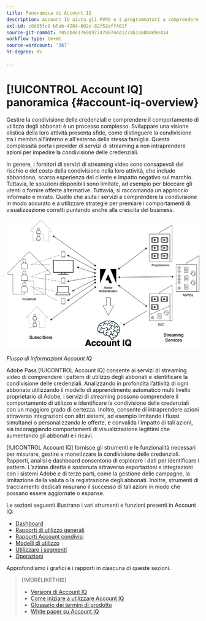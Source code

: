 ```yaml
---
title: Panoramica di Account IQ
description: Account IQ aiuta gli MVPD e i programmatori a comprendere i rischi per le loro entrate e le operazioni aziendali e a determinare le azioni più efficaci da intraprendere per mitigare gli impatti della frode delle credenziali.
exl-id: c0d85fc8-b5ab-4284-802e-82f52eff401f
source-git-commit: 705ab4e176909774700744d127ab19a0b4d9e414
workflow-type: tm+mt
source-wordcount: '367'
ht-degree: 0%

---
```


# [!UICONTROL Account IQ] panoramica {#account-iq-overview}

Gestire la condivisione delle credenziali e comprendere il comportamento di utilizzo degli abbonati è un processo complesso. Sviluppare una visione olistica della loro attività presenta sfide, come distinguere la condivisione tra i membri all&#39;interno e all&#39;esterno della stessa famiglia. Questa complessità porta i provider di servizi di streaming a non intraprendere azioni per impedire la condivisione delle credenziali.

In genere, i fornitori di servizi di streaming video sono consapevoli del rischio e del costo della condivisione nella loro attività, che include abbandono, scarsa esperienza del cliente e impatto negativo sul marchio. Tuttavia, le soluzioni disponibili sono limitate, ad esempio per bloccare gli utenti o fornire offerte alternative. Tuttavia, si raccomanda un approccio informato e mirato. Quello che aiuta i servizi a comprendere la condivisione in modo accurato e a utilizzare strategie per premiare i comportamenti di visualizzazione corretti puntando anche alla crescita del business. </span>

![Diagramma di flusso del conto IQ](assets/aiq-intro.png)

*Flusso di informazioni Account IQ*

Adobe Pass [!UICONTROL Account IQ] consente ai servizi di streaming video di comprendere i pattern di utilizzo degli abbonati e identificare la condivisione delle credenziali. Analizzando in profondità l’attività di ogni abbonato utilizzando il modello di apprendimento automatico multi livello proprietario di Adobe, i servizi di streaming possono comprendere il comportamento di utilizzo e identificare la condivisione delle credenziali con un maggiore grado di certezza. Inoltre, consente di intraprendere azioni attraverso integrazioni con altri sistemi, ad esempio limitando i flussi simultanei o personalizzando le offerte, e convalida l’impatto di tali azioni, sia incoraggiando comportamenti di visualizzazione legittimi che aumentando gli abbonati e i ricavi.

[!UICONTROL Account IQ] fornisce gli strumenti e le funzionalità necessari per misurare, gestire e monetizzare la condivisione delle credenziali. Rapporti, analisi e dashboard consentono di esplorare i dati per identificare i pattern. L’azione diretta è sostenuta attraverso esportazioni e integrazioni con i sistemi Adobe e di terze parti, come la gestione delle campagne, la limitazione della valuta o la registrazione degli abbonati. Inoltre, strumenti di tracciamento dedicati misurano il successo di tali azioni in modo che possano essere aggiornate o espanse.

Le sezioni seguenti illustrano i vari strumenti e funzioni presenti in Account IQ:

* [Dashboard](/help/accountiq/introduction-dashboard.md)
* [Rapporti di utilizzo generali](/help/accountiq/general-usage-reports.md)
* [Rapporti Account condivisi](/help/accountiq/shared-acc-reports.md)
* [Modelli di utilizzo](/help/accountiq/usage-patterns.md)
* [Utilizzare i segmenti](/help/accountiq/work-with-segments.md)
* [Operazioni](/help/accountiq/operations.md)

Approfondiamo i grafici e i rapporti in ciascuna di queste sezioni.

>[!MORELIKETHIS]
>
>* [Versioni di Account IQ](/help/accountiq/versions-aiq.md)
>* [Come iniziare a utilizzare Account IQ](/help/accountiq/get-started.md)
>* [Glossario dei termini di prodotto](/help/accountiq/product-concepts.md)
>* [White paper su Account IQ](https://www.adobe.com/content/dam/dx/us/en/products/primetime/resources/primetime-account-iq-whitepaper.pdf)


